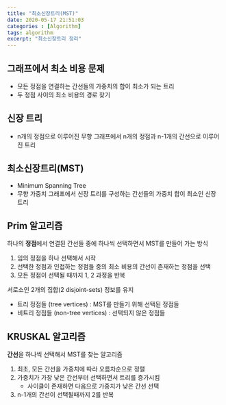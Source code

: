 ```yaml
---
title: "최소신장트리(MST)"
date: 2020-05-17 21:51:03
categories : [Algorithm]
tags: algorithm
excerpt: "최소신장트리 정리"
---
```


## 그래프에서 최소 비용 문제

- 모든 정점을 연결하는 간선들의 가중치의 합이 최소가 되는 트리
- 두 정점 사이의 최소 비용의 경로 찾기



## 신장 트리

- n개의 정점으로 이루어진 무향 그래프에서 n개의 정점과 n-1개의 간선으로 이루어진 트리



## 최소신장트리(MST)

- Minimum Spanning Tree
- 무향 가중치 그래프에서 신장 트리를 구성하는 간선들의 가중치 합이 최소인 신장 트리



## Prim 알고리즘

하나의 **정점**에서 연결된 간선들 중에 하나씩 선택하면서 MST를 만들어 가는 방식
1. 임의 정점을 하나 선택해서 시작
2. 선택한 정점과 인접하는 정점들 중의 최소 비용의 간선이 존재하는 정점을 선택
3. 모든 정점이 선택될 때까지 1, 2 과정을 반복



서로소인 2개의 집합(2 disjoint-sets) 정보를 유지
- 트리 정점들 (tree vertices) : MST를 만들기 위해 선택된 정점들
- 비트리 정점들 (non-tree vertices) : 선택되지 않은 정점들



## KRUSKAL 알고리즘

**간선**을 하나씩 선택해서 MST를 찾는 알고리즘
1. 최초, 모든 간선을 가중치에 따라 오름차순으로 정렬
2. 가중치가 가장 낮은 간선부터 선택하면서 트리를 증가시킴
   - 사이클이 존재하면 다음으로 가중치가 낮은 간선 선택
3. n-1개의 간선이 선택될때까지 2를 반복

